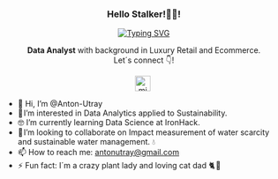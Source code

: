 <p align="center" width="300">
   <h3 align="center">Hello Stalker!👋👀!</h3>
</p>

<p align="center">
<a href="https://git.io/typing-svg"><img src="https://readme-typing-svg.herokuapp.com?font=Fira+Code&pause=1000&color=60BD59&width=600&lines=I%C2%B4m+Anton+Utray+%F0%9F%A4%93%E2%80%8A;Passionate+about+SUSTAINABILITY+and+DATA+%F0%9F%8C%8E%E2%80%8A%E2%80%8A%F0%9F%91%A8%E2%80%8D%F0%9F%92%BB%E2%80%8A" alt="Typing SVG" /></a>

  <p align="center"> <strong>Data Analyst</strong> with background in Luxury Retail and Ecommerce.<br /> Let´s connect 👇!</p>
<p align="center">
   <a href="https://www.linkedin.com/in/anton-utray/" target="blank" style='margin-right:4px'>
    <img align="center" src="https://cdn.jsdelivr.net/npm/simple-icons@3.0.1/icons/linkedin.svg" alt="midudev" height="28px" width="28px" />
  </a>
</p>
  
- 👋 Hi, I’m @Anton-Utray
- 🌱 I’m interested in Data Analytics applied to Sustainability.
- 🤓 I’m currently learning Data Science at IronHack.
- 🤝 I’m looking to collaborate on Impact measurement of water scarcity and sustainable water management. 💧 
- 📫 How to reach me: antonutray@gmail.com
- ⚡ Fun fact: I´m a crazy plant lady and loving cat dad 🐈 🌷 
  


